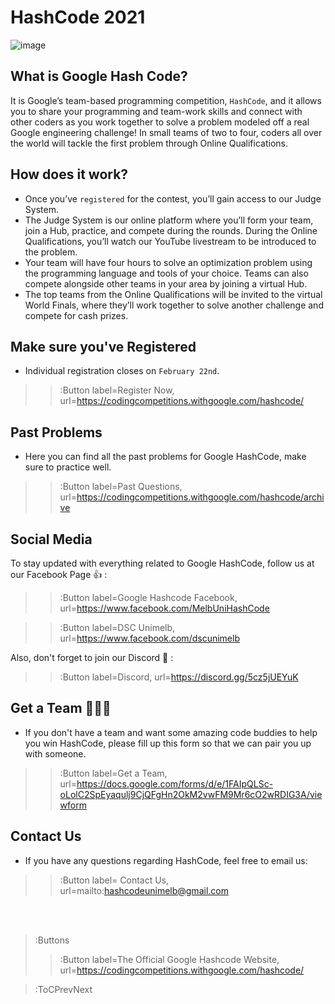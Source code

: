 # HashCode 2021


![image](https://codeforces.com/predownloaded/9d/34/9d345d4d7b74d9d12a23de5813a4a8daa9e110d5.png)

## What is Google Hash Code?

It is Google’s team-based programming competition, `HashCode`, and it allows you to share your programming and team-work skills and connect with other coders as you work together to solve a problem modeled off a real Google engineering challenge! In small teams of two to four, coders all over the world will tackle the first problem through Online Qualifications.

## How does it work?

- Once you’ve `registered` for the contest, you’ll gain access to our Judge System. 
- The Judge System is our online platform where you’ll form your team, join a Hub, practice, and compete during the rounds. During the Online Qualifications, you’ll watch our YouTube livestream to be introduced to the problem.
- Your team will have four hours to solve an optimization problem using the programming language and tools of your choice. Teams can also compete alongside other teams in your area by joining a virtual Hub. 
- The top teams from the Online Qualifications will be invited to the virtual World Finals, where they’ll work together to solve another challenge and compete for cash prizes.

## Make sure you've Registered

- Individual registration closes on `February 22nd`.

> > :Button label=Register Now, url=https://codingcompetitions.withgoogle.com/hashcode/

## Past Problems

- Here you can find all the past problems for Google HashCode, make sure to practice well. 

> > :Button label=Past Questions, url=https://codingcompetitions.withgoogle.com/hashcode/archive

## Social Media

To stay updated with everything related to Google HashCode, follow us at our Facebook Page 👍 :

> > :Button label=Google Hashcode Facebook, url=https://www.facebook.com/MelbUniHashCode

> > :Button label=DSC Unimelb, url=https://www.facebook.com/dscunimelb

Also, don't forget to join our Discord 👾 :

> > :Button label=Discord, url=https://discord.gg/5cz5jUEYuK

## Get a Team 🧑🏻‍💻

- If you don't have a team and want some amazing code buddies to help you win HashCode, please fill up this form so that we can pair you up with someone.

> > :Button label=Get a Team, url=https://docs.google.com/forms/d/e/1FAIpQLSc-oLolC2SpEyaqulj9CjQFgHn2OkM2vwFM9Mr6cO2wRDIG3A/viewform



## Contact Us
- If you have any questions regarding HashCode, feel free to email us: 

> > :Button label= Contact Us, url=mailto:hashcodeunimelb@gmail.com

<br><br>

> :Buttons
> > :Button label=The Official Google Hashcode Website, url=https://codingcompetitions.withgoogle.com/hashcode/

> :ToCPrevNext